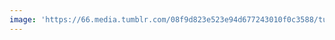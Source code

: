 ```yaml
---
image: 'https://66.media.tumblr.com/08f9d823e523e94d677243010f0c3588/tumblr_n8jtrnedt01tbdx3so1_r1_1280.jpg'
---
```

